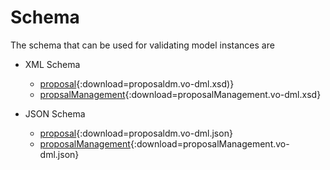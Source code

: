 Schema
======

The schema that can be used for validating model instances are

* XML Schema

    - [proposal](generated/schema/proposaldm.vo-dml.xsd){:download=proposaldm.vo-dml.xsd)}
    - [propsalManagement](generated/schema/proposalManagement.vo-dml.xsd){:download=proposalManagement.vo-dml.xsd}
  
* JSON Schema

    - [proposal](generated/schema/proposaldm.vo-dml.json){:download=proposaldm.vo-dml.json}
    - [proposalManagement](generated/schema/proposalManagement.vo-dml.json){:download=proposalManagement.vo-dml.json}